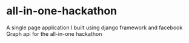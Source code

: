 # all-in-one-hackathon
A single page application I built using django framework and facebook Graph api for the all-in-one hackathon
